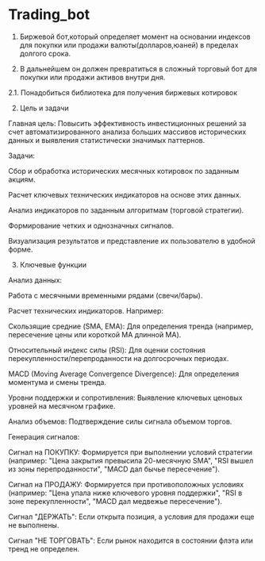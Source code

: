 # Trading_bot
1. Биржевой бот,который определяет момент на основании индексов для покупки или продажи валюты(долларов,юаней) в пределах долгого срока.

2. В дальнейшем он должен превратиться в сложный торговый бот  для покупки или продажи активов внутри дня.

2.1. Понадобиться библиотека для получения биржевых котировок

2. Цель и задачи

Главная цель: Повысить эффективность инвестиционных решений за счет автоматизированного анализа больших массивов исторических данных и выявления статистически значимых паттернов.

Задачи:

Сбор и обработка исторических месячных котировок по заданным акциям.

Расчет ключевых технических индикаторов на основе этих данных.

Анализ индикаторов по заданным алгоритмам (торговой стратегии).

Формирование четких и однозначных сигналов.

Визуализация результатов и представление их пользователю в удобной форме.

3. Ключевые функции

Анализ данных:

Работа с месячными временными рядами (свечи/бары).

Расчет технических индикаторов. Например:

Скользящие средние (SMA, EMA): Для определения тренда (например, пересечение цены или короткой MA длинной MA).

Относительный индекс силы (RSI): Для оценки состояния перекупленности/перепроданности на долгосрочных периодах.

MACD (Moving Average Convergence Divergence): Для определения моментума и смены тренда.

Уровни поддержки и сопротивления: Выявление ключевых ценовых уровней на месячном графике.

Анализ объемов: Подтверждение силы сигнала объемом торгов.

Генерация сигналов:

Сигнал на ПОКУПКУ: Формируется при выполнении условий стратегии (например: "Цена закрытия превысила 20-месячную SMA", "RSI вышел из зоны перепроданности", "MACD дал бычье пересечение").

Сигнал на ПРОДАЖУ: Формируется при противоположных условиях (например: "Цена упала ниже ключевого уровня поддержки", "RSI в зоне перекупленности", "MACD дал медвежье пересечение").

Сигнал "ДЕРЖАТЬ": Если открыта позиция, а условия для продажи еще не выполнены.

Сигнал "НЕ ТОРГОВАТЬ": Если рынок находится в состоянии флэта или тренд не определен.